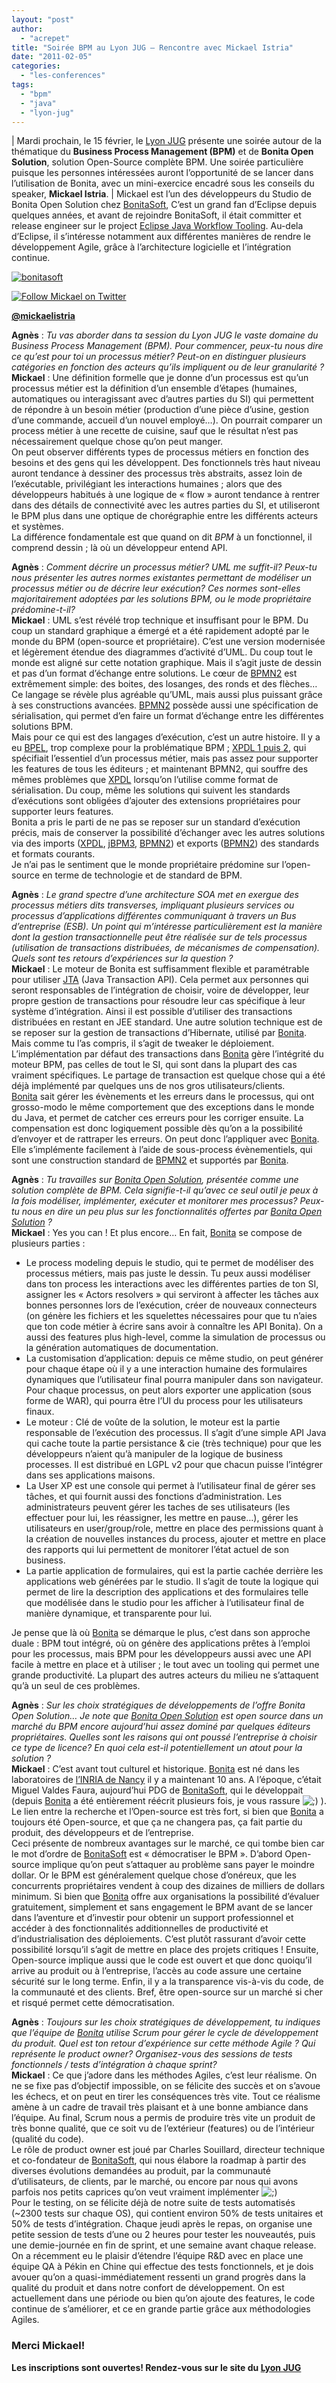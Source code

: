 ```yaml
---
layout: "post"
author: 
  - "acrepet"
title: "Soirée BPM au Lyon JUG – Rencontre avec Mickael Istria"
date: "2011-02-05"
categories: 
  - "les-conferences"
tags: 
  - "bpm"
  - "java"
  - "lyon-jug"
---
```


| Mardi prochain, le 15 février, le [Lyon JUG](http://www.lyonjug.org) présente une soirée autour de la thématique du **Business Process Management (BPM)** et de **Bonita Open Solution**, solution Open-Source complète BPM. Une soirée particulière puisque les personnes intéressées auront l’opportunité de se lancer dans l’utilisation de Bonita, avec un mini-exercice encadré sous les conseils du speaker, **Mickael Istria**.   |
Mickael est l’un des développeurs du Studio de Bonita Open Solution chez [BonitaSoft](http://www.bonitasoft.com/), C’est un grand fan d’Eclipse depuis quelques années, et avant de rejoindre BonitaSoft, il était committer et release engineer sur le project [Eclipse Java Workflow Tooling](http://www.eclipse.org/jwt). Au-dela d’Eclipse, il s’intéresse notamment aux différentes manières de rendre le développement Agile, grâce à l’architecture logicielle et l’intégration continue.

[![bonitasoft](/assets/2011/02/2011-02-05-soiree-bpm-au-lyon-jug-rencontre-avec-mickael-istria/bonitasoft-logo.png)](http://www.bonitasoft.com/)

[![Follow Mickael on Twitter](/assets/2011/02/2011-02-05-soiree-bpm-au-lyon-jug-rencontre-avec-mickael-istria/mickael-istria.jpg)](http://twitter.com/mickaelistria)

[](http://twitter.com/mickaelistria)

[](http://twitter.com/mickaelistria)[**@mickaelistria**](http://twitter.com/mickaelistria "Follow Mickael on Twitter")

**Agnès** : _Tu vas aborder dans ta session du Lyon JUG le vaste domaine du Business Process Management (BPM). Pour commencer, peux-tu nous dire ce qu’est pour toi un processus métier? Peut-on en distinguer plusieurs catégories en fonction des acteurs qu’ils impliquent ou de leur granularité ?_  
**Mickael** : Une définition formelle que je donne d’un processus est qu’un processus métier est la définition d’un ensemble d’étapes (humaines, automatiques ou interagissant avec d’autres parties du SI) qui permettent de répondre à un besoin métier (production d’une pièce d’usine, gestion d’une commande, accueil d’un nouvel employé…). On pourrait comparer un process métier à une recette de cuisine, sauf que le résultat n’est pas nécessairement quelque chose qu’on peut manger.  
On peut observer différents types de processus métiers en fonction des besoins et des gens qui les développent. Des fonctionnels très haut niveau auront tendance à dessiner des processus très abstraits, assez loin de l’exécutable, privilégiant les interactions humaines ; alors que des développeurs habitués à une logique de « flow » auront tendance à rentrer dans des détails de connectivité avec les autres parties du SI, et utiliseront le BPM plus dans une optique de chorégraphie entre les différents acteurs et systèmes.  
La différence fondamentale est que quand on dit _BPM_ à un fonctionnel, il comprend dessin ; là où un développeur entend API.

**Agnès** : _Comment décrire un processus métier? UML me suffit-il? Peux-tu nous présenter les autres normes existantes permettant de modéliser un processus métier ou de décrire leur exécution? Ces normes sont-elles majoritairement adoptées par les solutions BPM, ou le mode propriétaire prédomine-t-il?_  
**Mickael** : UML s’est révélé trop technique et insuffisant pour le BPM. Du coup un standard graphique a émergé et a été rapidement adopté par le monde du BPM (open-source et propriétaire). C’est une version modernisée et légèrement étendue des diagrammes d’activité d’UML. Du coup tout le monde est aligné sur cette notation graphique. Mais il s’agit juste de dessin et pas d’un format d’échange entre solutions. Le cœur de [BPMN2](http://www.omg.org/cgi-bin/doc?dtc/10-06-04) est extrêmement simple: des boites, des losanges, des ronds et des flèches… Ce langage se révèle plus agréable qu’UML, mais aussi plus puissant grâce à ses constructions avancées. [BPMN2](http://www.omg.org/cgi-bin/doc?dtc/10-06-04) possède aussi une spécification de sérialisation, qui permet d’en faire un format d’échange entre les différentes solutions BPM.  
Mais pour ce qui est des langages d’exécution, c’est un autre histoire. Il y a eu [BPEL](http://www.oasis-open.org/committees/tc_home.php?wg_abbrev=wsbpel), trop complexe pour la problématique BPM ; [XPDL 1 puis 2](http://www.wfmc.org/), qui spécifiait l’essentiel d’un processus métier, mais pas assez pour supporter les features de tous les éditeurs ; et maintenant BPMN2, qui souffre des mêmes problèmes que [XPDL](http://www.wfmc.org/) lorsqu’on l’utilise comme format de sérialisation. Du coup, même les solutions qui suivent les standards d’exécutions sont obligées d’ajouter des extensions propriétaires pour supporter leurs features.  
Bonita a pris le parti de ne pas se reposer sur un standard d’exécution précis, mais de conserver la possibilité d’échanger avec les autres solutions via des imports ([XPDL](http://www.wfmc.org/), [jBPM3](http://community.jboss.org/wiki/jBPM3GettingStarted), [BPMN2](http://www.omg.org/cgi-bin/doc?dtc/10-06-04)) et exports ([BPMN2](http://www.omg.org/cgi-bin/doc?dtc/10-06-04)) des standards et formats courants.  
Je n’ai pas le sentiment que le monde propriétaire prédomine sur l’open-source en terme de technologie et de standard de BPM.

**Agnès** : _Le grand spectre d’une architecture SOA met en exergue des processus métiers dits _transverses_, impliquant plusieurs services ou processus d’applications différentes communiquant à travers un Bus d’entreprise (ESB). Un point qui m’intéresse particulièrement est la manière dont la gestion transactionnelle peut être réalisée sur de tels processus (utilisation de transactions distribuées, de mécanismes de compensation). Quels sont tes retours d’expériences sur la question ?_  
**Mickael** : Le moteur de Bonita est suffisamment flexible et paramétrable pour utiliser [JTA](http://www.oracle.com/technetwork/java/javaee/jta/index.html) (Java Transaction API). Cela permet aux personnes qui seront responsables de l’intégration de choisir, voire de développer, leur propre gestion de transactions pour résoudre leur cas spécifique à leur système d’intégration. Ainsi il est possible d’utiliser des transactions distribuées en restant en JEE standard. Une autre solution technique est de se reposer sur la gestion de transactions d’Hibernate, utilisé par [Bonita](http://www.bonitasoft.com/). Mais comme tu l’as compris, il s’agit de tweaker le déploiement. L’implémentation par défaut des transactions dans [Bonita](http://www.bonitasoft.com/) gère l’intégrité du moteur BPM, pas celles de tout le SI, qui sont dans la plupart des cas vraiment spécifiques. Le partage de transaction est quelque chose qui a été déjà implémenté par quelques uns de nos gros utilisateurs/clients.  
[Bonita](http://www.bonitasoft.com/) sait gérer les évènements et les erreurs dans le processus, qui ont grosso-modo le même comportement que des exceptions dans le monde du Java, et permet de catcher ces erreurs pour les corriger ensuite. La compensation est donc logiquement possible dès qu’on a la possibilité d’envoyer et de rattraper les erreurs. On peut donc l’appliquer avec [Bonita](http://www.bonitasoft.com/). Elle s’implémente facilement à l’aide de sous-process évènementiels, qui sont une construction standard de [BPMN2](http://www.omg.org/cgi-bin/doc?dtc/10-06-04) et supportés par [Bonita](http://www.bonitasoft.com/).

**Agnès** : _Tu travailles sur [Bonita Open Solution](http://www.bonitasoft.com/), présentée comme une solution complète de BPM. Cela signifie-t-il qu’avec ce seul outil je peux à la fois modéliser, implémenter, exécuter et monitorer mes processus? Peux-tu nous en dire un peu plus sur les fonctionnalités offertes par [Bonita Open Solution](http://www.bonitasoft.com/) ?_  
**Mickael** : Yes you can ! Et plus encore… En fait, [Bonita](http://www.bonitasoft.com/) se compose de plusieurs parties :

- Le process modeling depuis le studio, qui te permet de modéliser des processus métiers, mais pas juste le dessin. Tu peux aussi modéliser dans ton process les interactions avec les différentes parties de ton SI, assigner les « Actors resolvers » qui serviront à affecter les tâches aux bonnes personnes lors de l’exécution, créer de nouveaux connecteurs (on génère les fichiers et les squelettes nécessaires pour que tu n’aies que ton code métier à écrire sans avoir à connaître les API Bonita). On a aussi des features plus high-level, comme la simulation de processus ou la génération automatiques de documentation.
- La customisation d’application: depuis ce même studio, on peut générer pour chaque étape où il y a une interaction humaine des formulaires dynamiques que l’utilisateur final pourra manipuler dans son navigateur. Pour chaque processus, on peut alors exporter une application (sous forme de WAR), qui pourra être l’UI du process pour les utilisateurs finaux.
- Le moteur : Clé de voûte de la solution, le moteur est la partie responsable de l’exécution des processus. Il s’agit d’une simple API Java qui cache toute la partie persistance & cie (très technique) pour que les développeurs n’aient qu’à manipuler de la logique de business processes. Il est distribué en LGPL v2 pour que chacun puisse l’intégrer dans ses applications maisons.
- La User XP est une console qui permet à l’utilisateur final de gérer ses tâches, et qui fournit aussi des fonctions d’administration. Les administrateurs peuvent gérer les taches de ses utilisateurs (les effectuer pour lui, les réassigner, les mettre en pause…), gérer les utilisateurs en user/group/role, mettre en place des permissions quant à la création de nouvelles instances du process, ajouter et mettre en place des rapports qui lui permettent de monitorer l’état actuel de son business.
- La partie application de formulaires, qui est la partie cachée derrière les applications web générées par le studio. Il s’agit de toute la logique qui permet de lire la description des applications et des formulaires telle que modélisée dans le studio pour les afficher à l’utilisateur final de manière dynamique, et transparente pour lui.

Je pense que là où [Bonita](http://www.bonitasoft.com/) se démarque le plus, c’est dans son approche duale : BPM tout intégré, où on génère des applications prêtes à l’emploi pour les processus, mais BPM pour les développeurs aussi avec une API facile à mettre en place et à utiliser ; le tout avec un tooling qui permet une grande productivité. La plupart des autres acteurs du milieu ne s’attaquent qu’à un seul de ces problèmes.

**Agnès** : _Sur les choix stratégiques de développements de l’offre Bonita Open Solution… Je note que [Bonita Open Solution](http://www.bonitasoft.com/) est open source dans un marché du BPM encore aujourd’hui assez dominé par quelques éditeurs propriétaires. Quelles sont les raisons qui ont poussé l’entreprise à choisir ce type de licence? En quoi cela est-il potentiellement un atout pour la solution ?_  
**Mickael** : C’est avant tout culturel et historique. [Bonita](http://www.bonitasoft.com/) est né dans les laboratoires de [l’INRIA de Nancy](http://www.inria.fr/centre-de-recherche-inria/nancy-grand-est) il y a maintenant 10 ans. A l’époque, c’était Miguel Valdes Faura, aujourd’hui PDG de [BonitaSoft](http://www.bonitasoft.com/), qui le développait (depuis [Bonita](http://www.bonitasoft.com/) a été entièrement réécrit plusieurs fois, je vous rassure ![;)](http://jduchess.org/duchess-france/wp-includes/images/smilies/icon_wink.gif) ). Le lien entre la recherche et l’Open-source est très fort, si bien que [Bonita](http://www.bonitasoft.com/) a toujours été Open-source, et que ça ne changera pas, ça fait partie du produit, des développeurs et de l’entreprise.  
Ceci présente de nombreux avantages sur le marché, ce qui tombe bien car le mot d’ordre de [BonitaSoft](http://www.bonitasoft.com/) est « démocratiser le BPM ». D’abord Open-source implique qu’on peut s’attaquer au problème sans payer le moindre dollar. Or le BPM est généralement quelque chose d’onéreux, que les concurrents propriétaires vendent à coup des dizaines de milliers de dollars minimum. Si bien que [Bonita](http://www.bonitasoft.com/) offre aux organisations la possibilité d’évaluer gratuitement, simplement et sans engagement le BPM avant de se lancer dans l’aventure et d’investir pour obtenir un support professionnel et accéder à des fonctionnalités additionnelles de productivité et d’industrialisation des déploiements. C’est plutôt rassurant d’avoir cette possibilité lorsqu’il s’agit de mettre en place des projets critiques ! Ensuite, Open-source implique aussi que le code est ouvert et que donc quoiqu’il arrive au produit ou à l’entreprise, l’accès au code assure une certaine sécurité sur le long terme. Enfin, il y a la transparence vis-à-vis du code, de la communauté et des clients. Bref, être open-source sur un marché si cher et risqué permet cette démocratisation.

**Agnès** : _Toujours sur les choix stratégiques de développement, tu indiques que l’équipe de [Bonita](http://www.bonitasoft.com/) utilise Scrum pour gérer le cycle de développement du produit. Quel est ton retour d’expérience sur cette méthode Agile ? Qui représente le product owner? Organisez-vous des sessions de tests fonctionnels / tests d’intégration à chaque sprint?_  
**Mickael** : Ce que j’adore dans les méthodes Agiles, c’est leur réalisme. On ne se fixe pas d’objectif impossible, on se félicite des succès et on s’avoue les échecs, et on peut en tirer les conséquences très vite. Tout ce réalisme amène à un cadre de travail très plaisant et à une bonne ambiance dans l’équipe. Au final, Scrum nous a permis de produire très vite un produit de très bonne qualité, que ce soit vu de l’extérieur (features) ou de l’intérieur (qualité du code).  
Le rôle de product owner est joué par Charles Souillard, directeur technique et co-fondateur de [BonitaSoft](http://www.bonitasoft.com/), qui nous élabore la roadmap à partir des diverses évolutions demandées au produit, par la communauté d’utilisateurs, de clients, par le marché, ou encore par nous qui avons parfois nos petits caprices qu’on veut vraiment implémenter ![;)](http://jduchess.org/duchess-france/wp-includes/images/smilies/icon_wink.gif)  
Pour le testing, on se félicite déjà de notre suite de tests automatisés (~2300 tests sur chaque OS), qui contient environ 50% de tests unitaires et 50% de tests d’intégration. Chaque jeudi après le repas, on organise une petite session de tests d’une ou 2 heures pour tester les nouveautés, puis une demie-journée en fin de sprint, et une semaine avant chaque release. On a récemment eu le plaisir d’étendre l’équipe R&D avec en place une équipe QA à Pékin en Chine qui effectue des tests fonctionnels, et je dois avouer qu’on a quasi-immédiatement ressenti un grand progrès dans la qualité du produit et dans notre confort de développement. On est actuellement dans une période ou bien qu’on ajoute des features, le code continue de s’améliorer, et ce en grande partie grâce aux méthodologies Agiles.

### **Merci Mickael!**

**Les inscriptions sont ouvertes! Rendez-vous sur le site du [Lyon JUG](http://www.lyonjug.org/evenements/bpm)**
